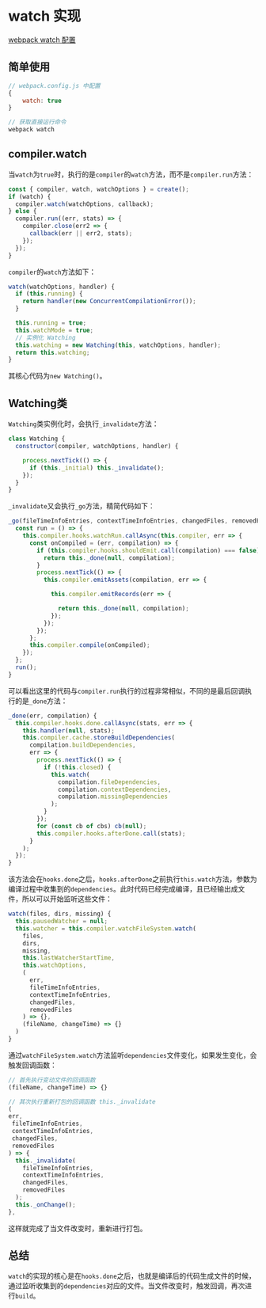# watch 实现

[webpack watch 配置](https://webpack.docschina.org/configuration/watch/)

## 简单使用

```javascript
// webpack.config.js 中配置
{
	watch: true
}

// 获取直接运行命令
webpack watch
```

## compiler.watch

当`watch`为`true`时，执行的是`compiler`的`watch`方法，而不是`compiler.run`方法：

```javascript
const { compiler, watch, watchOptions } = create();
if (watch) {
  compiler.watch(watchOptions, callback);
} else {
  compiler.run((err, stats) => {
    compiler.close(err2 => {
      callback(err || err2, stats);
    });
  });
}
```

`compiler`的`watch`方法如下：

```javascript
watch(watchOptions, handler) {
  if (this.running) {
    return handler(new ConcurrentCompilationError());
  }

  this.running = true;
  this.watchMode = true;
  // 实例化 Watching
  this.watching = new Watching(this, watchOptions, handler);
  return this.watching;
}
```

其核心代码为`new Watching()`。

## Watching类

`Watching`类实例化时，会执行`_invalidate`方法：

```javascript
class Watching {
  constructor(compiler, watchOptions, handler) {

    process.nextTick(() => {
      if (this._initial) this._invalidate();
    });
  }
}
```

`_invalidate`又会执行`_go`方法，精简代码如下：

```javascript
_go(fileTimeInfoEntries, contextTimeInfoEntries, changedFiles, removedFiles) {
  const run = () => {
    this.compiler.hooks.watchRun.callAsync(this.compiler, err => {
      const onCompiled = (err, compilation) => {
        if (this.compiler.hooks.shouldEmit.call(compilation) === false) {
          return this._done(null, compilation);
        }
        process.nextTick(() => {
          this.compiler.emitAssets(compilation, err => {

            this.compiler.emitRecords(err => {

              return this._done(null, compilation);
            });
          });
        });
      };
      this.compiler.compile(onCompiled);
    });
  };
  run();
}
```

可以看出这里的代码与`compiler.run`执行的过程非常相似，不同的是最后回调执行的是`_done`方法：

```javascript
_done(err, compilation) {
  this.compiler.hooks.done.callAsync(stats, err => {
    this.handler(null, stats);
    this.compiler.cache.storeBuildDependencies(
      compilation.buildDependencies,
      err => {
        process.nextTick(() => {
          if (!this.closed) {
            this.watch(
              compilation.fileDependencies,
              compilation.contextDependencies,
              compilation.missingDependencies
            );
          }
        });
        for (const cb of cbs) cb(null);
        this.compiler.hooks.afterDone.call(stats);
      }
    );
  });
}
```

该方法会在`hooks.done`之后，`hooks.afterDone`之前执行`this.watch`方法，参数为编译过程中收集到的`dependencies`。此时代码已经完成编译，且已经输出成文件，所以可以开始监听这些文件：

```javascript
watch(files, dirs, missing) {
  this.pausedWatcher = null;
  this.watcher = this.compiler.watchFileSystem.watch(
    files,
    dirs,
    missing,
    this.lastWatcherStartTime,
    this.watchOptions,
    (
      err,
      fileTimeInfoEntries,
      contextTimeInfoEntries,
      changedFiles,
      removedFiles
    ) => {},
    (fileName, changeTime) => {}
  )
}
```

通过`watchFileSystem.watch`方法监听`dependencies`文件变化，如果发生变化，会触发回调函数：

```javascript
// 首先执行变动文件的回调函数
(fileName, changeTime) => {}

// 其次执行重新打包的回调函数 this._invalidate
(
err,
 fileTimeInfoEntries,
 contextTimeInfoEntries,
 changedFiles,
 removedFiles
) => {
  this._invalidate(
    fileTimeInfoEntries,
    contextTimeInfoEntries,
    changedFiles,
    removedFiles
  );
  this._onChange();
},
```

这样就完成了当文件改变时，重新进行打包。

## 总结

`watch`的实现的核心是在`hooks.done`之后，也就是编译后的代码生成文件的时候，通过监听收集到的`dependencies`对应的文件。当文件改变时，触发回调，再次进行`build`。